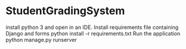 # StudentGradingSystem
install python 3 and open in an IDE.
Install requirements file containing Django and forms 
python install -r requirements.txt
Run the application 
python manage.py runserver 
